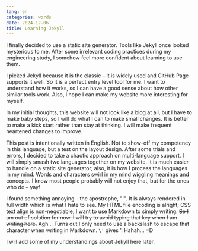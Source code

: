 ```yaml
---
lang: en
categories: words
date: 2024-12-06
title: Learning Jekyll
---
```

I finally decided to use a static site generator. Tools like Jekyll once looked mysterious to me. After some irrelevant coding practices during my engineering study, I somehow feel more confident about learning to use them.

I picked Jekyll because it is the classic – it is widely used and GitHub Page supports it well. So it is a perfect entry level tool for me. I want to understand how it works, so I can have a good sense about how other similar tools work. Also, I hope I can make my website more interesting for myself.

In my initial thoughts, this website will not look like a blog at all, but I have to make baby steps, so I will do what I can to make small changes. It is better to make a kick start rather than stay at thinking. I will make frequent heartened changes to improve.

This post is intentionally written in English. Not to show-off my competency in this language, but a test on the layout design. After some trials and errors, I decided to take a chaotic approach on multi-language support. I will simply smash two languages together on my website. It is much easier to handle on a static site generator; also, it is how I process the languages in my mind. Words and characters swirl in my mind wiggling meanings and concepts. I know most people probably will not enjoy that, but for the ones who do – yay!

I found something annoying – the apostrophe, "'". It is always rendered in full width which is what I hate to see. My HTML file encoding is alright; CSS text align is non-negotiable; I want to use Markdown to simply writing. ~~So I am out of solution for now. I will try to avoid typing that key when I am writing here.~~ Agh... Turns out I only need to use a backslash to escape that character when writing in Markdown. `\'` gives \'. Hahah... =D

I will add some of my understandings about Jekyll here later.
